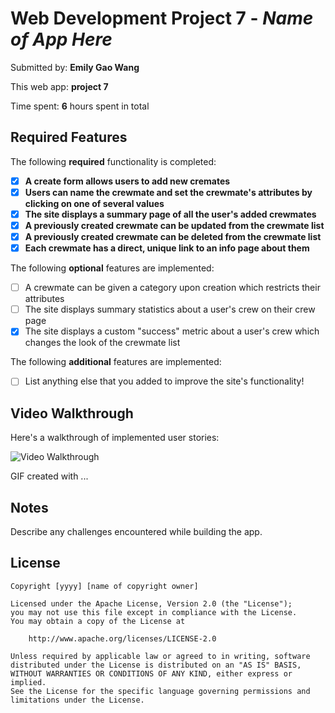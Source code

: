 # Web Development Project 7 - *Name of App Here*

Submitted by: **Emily Gao Wang**

This web app: **project 7**

Time spent: **6** hours spent in total

## Required Features

The following **required** functionality is completed:

- [x] **A create form allows users to add new cremates**
- [x] **Users can name the crewmate and set the crewmate's attributes by clicking on one of several values**
- [x] **The site displays a summary page of all the user's added crewmates**
- [x] **A previously created crewmate can be updated from the crewmate list**
- [x] **A previously created crewmate can be deleted from the crewmate list**
- [x] **Each crewmate has a direct, unique link to an info page about them**

The following **optional** features are implemented:

- [ ] A crewmate can be given a category upon creation which restricts their attributes
- [ ] The site displays summary statistics about a user's crew on their crew page 
- [x] The site displays a custom "success" metric about a user's crew which changes the look of the crewmate list

The following **additional** features are implemented:

* [ ] List anything else that you added to improve the site's functionality!

## Video Walkthrough

Here's a walkthrough of implemented user stories:

<img src='http://i.imgur.com/link/to/your/gif/file.gif' title='Video Walkthrough' width='' alt='Video Walkthrough' />

<!-- Replace this with whatever GIF tool you used! -->
GIF created with ...  
<!-- Recommended tools:
[Kap](https://getkap.co/) for macOS
[ScreenToGif](https://www.screentogif.com/) for Windows
[peek](https://github.com/phw/peek) for Linux. -->

## Notes

Describe any challenges encountered while building the app.

## License

    Copyright [yyyy] [name of copyright owner]

    Licensed under the Apache License, Version 2.0 (the "License");
    you may not use this file except in compliance with the License.
    You may obtain a copy of the License at

        http://www.apache.org/licenses/LICENSE-2.0

    Unless required by applicable law or agreed to in writing, software
    distributed under the License is distributed on an "AS IS" BASIS,
    WITHOUT WARRANTIES OR CONDITIONS OF ANY KIND, either express or implied.
    See the License for the specific language governing permissions and
    limitations under the License.